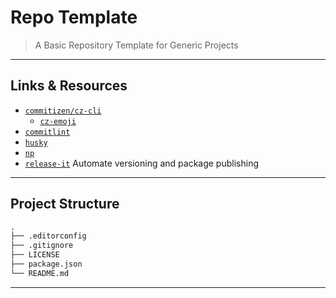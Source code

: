 # Repo Template

> A Basic Repository Template for Generic Projects

---

## Links & Resources

* [`commitizen/cz-cli`](https://github.com/commitizen/cz-cli)
  * [`cz-emoji`](https://github.com/ngryman/cz-emoji)
* [`commitlint`](https://github.com/conventional-changelog/commitlint)
* [`husky`](https://github.com/typicode/husky)
* [`np`](https://github.com/sindresorhus/np)
* [`release-it`](https://github.com/release-it/release-it) Automate versioning and package publishing

---

## Project Structure

```md
.
├── .editorconfig
├── .gitignore
├── LICENSE
├── package.json
└── README.md
```

---
